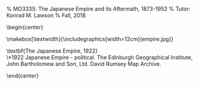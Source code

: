 % MO3335: The Japanese Empire and its Aftermath, 1873-1952
% Tutor: Konrad M. Lawson
% Fall, 2018

\begin{center}

\makebox[\textwidth]{\includegraphics[width=12cm]{empire.jpg}}


\textbf{The Japanese Empire, 1922}   
\\*1922 Japanese Empire - political. The Edinburgh Geographical Institute, John Bartholomew and Son, Ltd. David Rumsey Map Archive.

\end{center}

